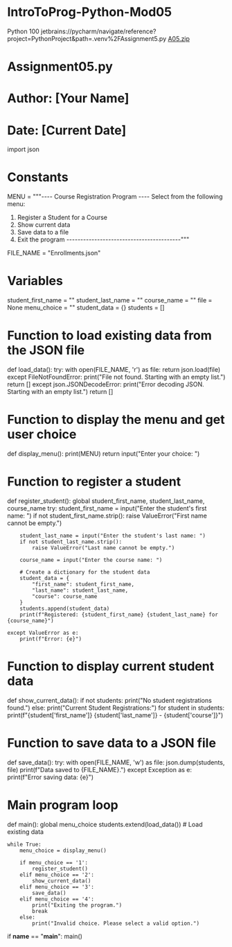 # IntroToProg-Python-Mod05
Python 100
jetbrains://pycharm/navigate/reference?project=PythonProject&path=.venv%2FAssignment5.py
[A05.zip](https://github.com/user-attachments/files/19344329/A05.zip)


# Assignment05.py
# Author: [Your Name]
# Date: [Current Date]

import json

# Constants
MENU = """---- Course Registration Program ----
Select from the following menu:  
1. Register a Student for a Course
2. Show current data  
3. Save data to a file
4. Exit the program
-----------------------------------------"""

FILE_NAME = "Enrollments.json"

# Variables
student_first_name = ""
student_last_name = ""
course_name = ""
file = None
menu_choice = ""
student_data = {}
students = []


# Function to load existing data from the JSON file
def load_data():
    try:
        with open(FILE_NAME, 'r') as file:
            return json.load(file)
    except FileNotFoundError:
        print("File not found. Starting with an empty list.")
        return []
    except json.JSONDecodeError:
        print("Error decoding JSON. Starting with an empty list.")
        return []


# Function to display the menu and get user choice
def display_menu():
    print(MENU)
    return input("Enter your choice: ")


# Function to register a student
def register_student():
    global student_first_name, student_last_name, course_name
    try:
        student_first_name = input("Enter the student's first name: ")
        if not student_first_name.strip():
            raise ValueError("First name cannot be empty.")

        student_last_name = input("Enter the student's last name: ")
        if not student_last_name.strip():
            raise ValueError("Last name cannot be empty.")

        course_name = input("Enter the course name: ")

        # Create a dictionary for the student data
        student_data = {
            "first_name": student_first_name,
            "last_name": student_last_name,
            "course": course_name
        }
        students.append(student_data)
        print(f"Registered: {student_first_name} {student_last_name} for {course_name}")

    except ValueError as e:
        print(f"Error: {e}")


# Function to display current student data
def show_current_data():
    if not students:
        print("No student registrations found.")
    else:
        print("Current Student Registrations:")
        for student in students:
            print(f"{student['first_name']} {student['last_name']} - {student['course']}")


# Function to save data to a JSON file
def save_data():
    try:
        with open(FILE_NAME, 'w') as file:
            json.dump(students, file)
        print(f"Data saved to {FILE_NAME}.")
    except Exception as e:
        print(f"Error saving data: {e}")


# Main program loop
def main():
    global menu_choice
    students.extend(load_data())  # Load existing data

    while True:
        menu_choice = display_menu()

        if menu_choice == '1':
            register_student()
        elif menu_choice == '2':
            show_current_data()
        elif menu_choice == '3':
            save_data()
        elif menu_choice == '4':
            print("Exiting the program.")
            break
        else:
            print("Invalid choice. Please select a valid option.")


if __name__ == "__main__":
    main()
